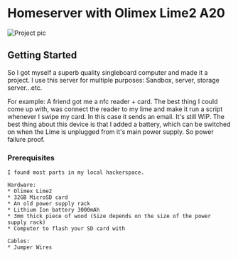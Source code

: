 # Homeserver with Olimex Lime2 A20

![Project pic](https://www.prisamsterdam.com/img/lime/lime01.jpg)


## Getting Started
So I got myself a superb quality singleboard computer and made it a project.
I use this server for multiple purposes: Sandbox, server, storage server...etc. 

For example: A friend got me a nfc reader + card. The best thing I could come up with, was connect the reader to my lime and make it run a script whenever I swipe my card. In this case it sends an email. It's still WIP. 
The best thing about this device is that I added a battery, which can be switched on when the Lime is unplugged from it's main power supply. So power failure proof.

### Prerequisites

```
I found most parts in my local hackerspace. 

Hardware:
* Olimex Lime2
* 32GB MicroSD card
* An old power supply rack
* Lithium Ion battery 3000mAh
* 3mm thick piece of wood (Size depends on the size of the power supply rack)
* Computer to flash your SD card with
```
```
Cables:
* Jumper Wires
```




